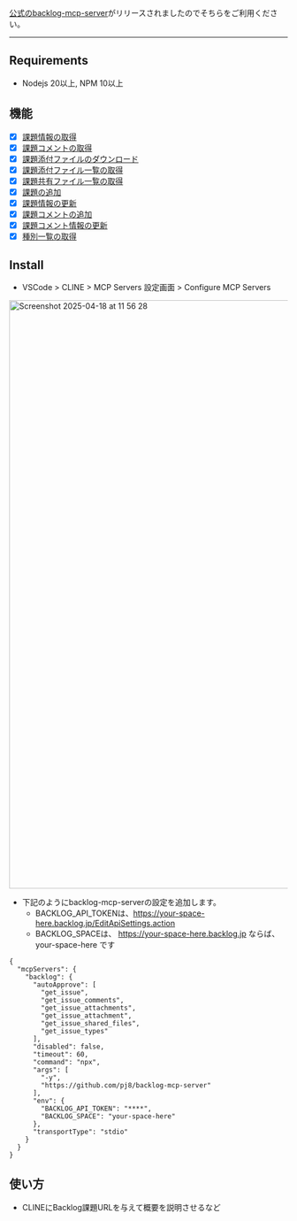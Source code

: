 
[公式のbacklog-mcp-server](https://github.com/nulab/backlog-mcp-server/blob/main/README.ja.md)がリリースされましたのでそちらをご利用ください。

----


## Requirements
- Nodejs 20以上, NPM 10以上

## 機能
- [x] [課題情報の取得](https://developer.nulab.com/ja/docs/backlog/api/2/get-issue/)
- [x] [課題コメントの取得](https://developer.nulab.com/ja/docs/backlog/api/2/get-comment-list/)
- [x] [課題添付ファイルのダウンロード](https://developer.nulab.com/ja/docs/backlog/api/2/get-issue-attachment/)
- [x] [課題添付ファイル一覧の取得](https://developer.nulab.com/ja/docs/backlog/api/2/get-list-of-issue-attachments/)
- [x] [課題共有ファイル一覧の取得](https://developer.nulab.com/ja/docs/backlog/api/2/get-list-of-linked-shared-files/)
- [x] [課題の追加](https://developer.nulab.com/ja/docs/backlog/api/2/add-issue/)
- [x] [課題情報の更新](https://developer.nulab.com/ja/docs/backlog/api/2/update-issue/)
- [x] [課題コメントの追加](https://developer.nulab.com/ja/docs/backlog/api/2/add-comment/)
- [x] [課題コメント情報の更新](https://developer.nulab.com/ja/docs/backlog/api/2/update-comment/)
- [x] [種別一覧の取得](https://developer.nulab.com/ja/docs/backlog/api/2/get-issue-type-list/)

## Install

- VSCode > CLINE > MCP Servers 設定画面 > Configure MCP Servers
<img width="1064" alt="Screenshot 2025-04-18 at 11 56 28" src="https://github.com/user-attachments/assets/783b72a0-ba0f-4769-8222-d5754d48573d" />

- 下記のようにbacklog-mcp-serverの設定を追加します。
  - BACKLOG_API_TOKENは、https://your-space-here.backlog.jp/EditApiSettings.action
  - BACKLOG_SPACEは、 https://your-space-here.backlog.jp ならば、your-space-here です

```jsonc
{
  "mcpServers": {
    "backlog": {
      "autoApprove": [
        "get_issue",
        "get_issue_comments",
        "get_issue_attachments",
        "get_issue_attachment",
        "get_issue_shared_files",
        "get_issue_types"
      ],
      "disabled": false,
      "timeout": 60,
      "command": "npx",
      "args": [
        "-y",
        "https://github.com/pj8/backlog-mcp-server"
      ],
      "env": {
        "BACKLOG_API_TOKEN": "****",
        "BACKLOG_SPACE": "your-space-here"
      },
      "transportType": "stdio"
    }
  }
}
```

## 使い方
- CLINEにBacklog課題URLを与えて概要を説明させるなど
